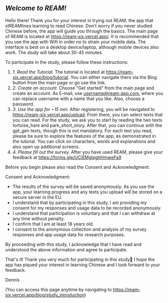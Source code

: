 ## _Welcome to REAM!_

Hello there! Thank you for your interest in trying out REAM, the app that stREAMlines learning to read Chinese. Don't worry if you never studied Chinese before, the app will guide you through the basics. The main page of REAM is located at https://ream-six.vercel.app/. It is recommended that you use the app with Wifi in order no to strain your mobile data. The interface is best on a desktop device/laptop, although mobile devices also work. The study will take about 30-45 minutes.

To participate in the study, please follow these instructions:

1. _1. Read the Tutorial._ The tutorial is located at https://ream-six.vercel.app/blog/tutorial. You can either navigate there via the Blog button from the main page or go use the link.
2. _2. Create an account._ Choose "Get started" from the main page and create an account. As E-mail, use username@ream-app.com, where you can replace username with a name that you like. Also, choose a password.
3. _3. Use the app for ~15 min._ After registering, you will be navigated to https://ream-six.vercel.app/upload. From there, you can select texts that you can read. For the study, we ask you to start by reading the two texts
   tortoise_hare and park_short_story. After that, you can continue with the gpt_gen texts, though this is not mandatory.
   For each text you read, please be sure to explore the features of the app, as demonstrated in the tutorial. You can click on characters, words and explanations and also open up additional screens.
4. _4. Please fill out the survey._ After you have used REAM, please give your feedback at https://forms.gle/UCiEMgipghHmweFa9

Before you begin please also read the Consent and Acknowledgment:

Consent and Acknowledgment:

* The results of the survey will be saved anonymously. As you use the app, your learning progress and any texts you upload will be stored on a secure server in the EU.
* I understand that by participating in this study, I am providing my consent for my responses and usage data to be recorded anonymously.
* I understand that participation is voluntary and that I can withdraw at any time without penalty.
* I confirm that I am at least 18 years old.
* I consent to the anonymous collection and analysis of my survey responses and app usage data for research purposes.

By proceeding with this study, I acknowledge that I have read and understood the above information and agree to participate.



That's it! Thank you very much for participating in this study🤗 I hope the app has piqued your interest in learning Chinese and I look forward to your feedback.

Dennis

(You can access this page anytime by navigating to https://ream-six.vercel.app/blog/study_introduction)
